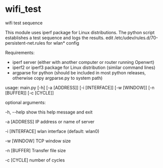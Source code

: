 # wifi_test
wifi test sequence

This module uses iperf package for Linux distributions. The python script establishes a test sequence and logs the results.
edit /etc/udev/rules.d/70-persistent-net.rules for wlan* config

Requirements:

* iperf server (either with another computer or router running Openwrt)
* iperf2 or iperf3 package for Linux distribution (similar command lines)
* argparse for python (should be included in most python releases, otherwise copy argparse.py to system path)

usage: main.py [-h] [-a [ADDRESS]] [-i [INTERFACE]] [-w [WINDOW]] [-n [BUFFER]] [-c [CYCLE]]

optional arguments:

-h, --help show this help message and exit

-a [ADDRESS] IP address or name of server

-i [INTERFACE] wlan interface (default: wlan0)

-w [WINDOW] TCP window size

-n [BUFFER] Transfer file size

-c [CYCLE] number of cycles
